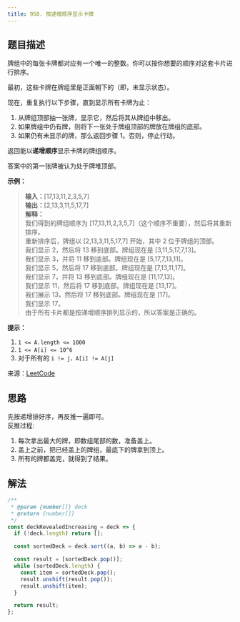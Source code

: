 ```yaml
---
title: 950. 按递增顺序显示卡牌
---
```


## 题目描述

牌组中的每张卡牌都对应有一个唯一的整数。你可以按你想要的顺序对这套卡片进行排序。

最初，这些卡牌在牌组里是正面朝下的（即，未显示状态）。

现在，重复执行以下步骤，直到显示所有卡牌为止：

1. 从牌组顶部抽一张牌，显示它，然后将其从牌组中移出。
2. 如果牌组中仍有牌，则将下一张处于牌组顶部的牌放在牌组的底部。
3. 如果仍有未显示的牌，那么返回步骤 1。否则，停止行动。

返回能以**递增顺序**显示卡牌的牌组顺序。

答案中的第一张牌被认为处于牌堆顶部。

**示例：**

> **输入：**[17,13,11,2,3,5,7]  
> **输出：**[2,13,3,11,5,17,7]  
> **解释：**  
> 我们得到的牌组顺序为 [17,13,11,2,3,5,7]（这个顺序不重要），然后将其重新排序。  
> 重新排序后，牌组以 [2,13,3,11,5,17,7] 开始，其中 2 位于牌组的顶部。  
> 我们显示 2，然后将 13 移到底部。牌组现在是 [3,11,5,17,7,13]。  
> 我们显示 3，并将 11 移到底部。牌组现在是 [5,17,7,13,11]。  
> 我们显示 5，然后将 17 移到底部。牌组现在是 [7,13,11,17]。  
> 我们显示 7，并将 13 移到底部。牌组现在是 [11,17,13]。  
> 我们显示 11，然后将 17 移到底部。牌组现在是 [13,17]。  
> 我们展示 13，然后将 17 移到底部。牌组现在是 [17]。  
> 我们显示 17。  
> 由于所有卡片都是按递增顺序排列显示的，所以答案是正确的。

**提示：**

1. `1 <= A.length <= 1000`
2. `1 <= A[i] <= 10^6`
3. 对于所有的 `i != j，A[i] != A[j]`

来源：[LeetCode](https://leetcode-cn.com/problems/reveal-cards-in-increasing-order)

## 思路

先按递增排好序，再反推一遍即可。  
反推过程:

1. 每次拿出最大的牌，即数组尾部的数，准备盖上。
2. 盖上之前，把已经盖上的牌组，最底下的牌拿到顶上。
3. 所有的牌都盖完，就得到了结果。

## 解法

```js
/**
 * @param {number[]} deck
 * @return {number[]}
 */
const deckRevealedIncreasing = deck => {
  if (!deck.length) return [];

  const sortedDeck = deck.sort((a, b) => a - b);

  const result = [sortedDeck.pop()];
  while (sortedDeck.length) {
    const item = sortedDeck.pop();
    result.unshift(result.pop());
    result.unshift(item);
  }

  return result;
};
```

